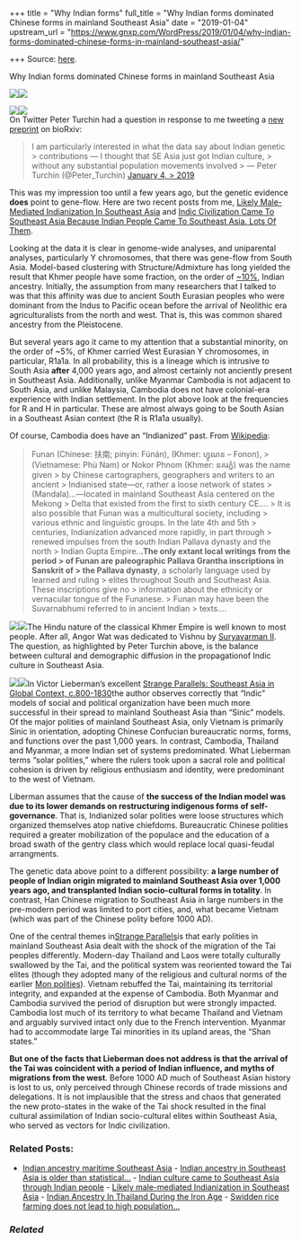 +++
title = "Why Indian forms"
full_title = "Why Indian forms dominated Chinese forms in mainland Southeast Asia"
date = "2019-01-04"
upstream_url = "https://www.gnxp.com/WordPress/2019/01/04/why-indian-forms-dominated-chinese-forms-in-mainland-southeast-asia/"

+++
Source: [here](https://www.gnxp.com/WordPress/2019/01/04/why-indian-forms-dominated-chinese-forms-in-mainland-southeast-asia/).

Why Indian forms dominated Chinese forms in mainland Southeast Asia

[![](https://i0.wp.com/www.gnxp.com/WordPress/wp-content/uploads/2019/01/haplo.jpg?resize=600%2C648&ssl=1)![](https://i0.wp.com/www.gnxp.com/WordPress/wp-content/uploads/2019/01/haplo.jpg?resize=600%2C648&ssl=1)](https://www.biorxiv.org/content/early/2019/01/03/509752)

[![](https://i0.wp.com/www.gnxp.com/WordPress/wp-content/uploads/2019/01/Rplot15.jpg?resize=300%2C231&ssl=1)![](https://i0.wp.com/www.gnxp.com/WordPress/wp-content/uploads/2019/01/Rplot15.jpg?resize=300%2C231&ssl=1)](https://i0.wp.com/www.gnxp.com/WordPress/wp-content/uploads/2019/01/Rplot15.jpg?ssl=1)  
On Twitter Peter Turchin had a question in response to me tweeting a [new preprint](https://www.biorxiv.org/content/early/2019/01/03/509752) on bioRxiv:

> I am particularly interested in what the data say about Indian genetic > contributions — I thought that SE Asia just got Indian culture, > without any substantial population movements involved >
> — Peter Turchin (@Peter_Turchin) [January 4, > 2019](https://twitter.com/Peter_Turchin/status/1081256968931692544?ref_src=twsrc%5Etfw)

  
This was my impression too until a few years ago, but the genetic evidence **does** point to gene-flow. Here are two recent posts from me, [Likely Male-Mediated Indianization In Southeast Asia](https://www.gnxp.com/WordPress/2018/10/06/likely-male-mediated-indianization-in-southeast-asia/) and [Indic Civilization Came To Southeast Asia Because Indian People Came To Southeast Asia. Lots Of Them](https://www.gnxp.com/WordPress/2018/09/20/indic-civilization-came-to-southeast-asia-because-indian-people-came-to-southeast-asia-lots-of-them/).

Looking at the data it is clear in genome-wide analyses, and uniparental analyses, particularly Y chromosomes, that there was gene-flow from South Asia. Model-based clustering with Structure/Admixture has long yielded the result that Khmer people have some fraction, on the order of [\~10%](https://www.ncbi.nlm.nih.gov/pmc/articles/PMC4209567/), Indian ancestry. Initially, the assumption from many researchers that I talked to was that this affinity was due to ancient South Eurasian peoples who were dominant from the Indus to Pacific ocean before the arrival of Neolithic era agriculturalists from the north and west. That is, this was common shared ancestry from the Pleistocene.

But several years ago it came to my attention that a substantial minority, on the order of \~5%, of Khmer carried West Eurasian Y chromosomes, in particular, R1a1a. In all probability, this is a lineage which is intrusive to South Asia **after** 4,000 years ago, and almost certainly not anciently present in Southeast Asia. Additionally, unlike Myanmar Cambodia is not adjacent to South Asia, and unlike Malaysia, Cambodia does not have colonial-era experience with Indian settlement. In the plot above look at the frequencies for R and H in particular. These are almost always going to be South Asian in a Southeast Asian context (the R is R1a1a usually).

Of course, Cambodia does have an “Indianized” past. From [Wikipedia](https://en.wikipedia.org/wiki/Funan#Origins_of_Funan):

> Funan (Chinese: 扶南; pinyin: Fúnán), (Khmer: ហ្វូណន – Fonon), > (Vietnamese: Phù Nam) or Nokor Phnom (Khmer: នគរភ្នំ) was the name given > by Chinese cartographers, geographers and writers to an ancient > Indianised state—or, rather a loose network of states > (Mandala)…—located in mainland Southeast Asia centered on the Mekong > Delta that existed from the first to sixth century CE…. >
> It is also possible that Funan was a multicultural society, including > various ethnic and linguistic groups. In the late 4th and 5th > centuries, Indianization advanced more rapidly, in part through > renewed impulses from the south Indian Pallava dynasty and the north > Indian Gupta Empire..**.The only extant local writings from the period > of Funan are paleographic Pallava Grantha inscriptions in Sanskrit of > the Pallava dynasty**, a scholarly language used by learned and ruling > elites throughout South and Southeast Asia. These inscriptions give no > information about the ethnicity or vernacular tongue of the Funanese. >
> Funan may have been the Suvarnabhumi referred to in ancient Indian > texts….

[![](https://i0.wp.com/www.gnxp.com/WordPress/wp-content/uploads/2019/01/angor.jpeg?resize=300%2C168&ssl=1)![](https://i0.wp.com/www.gnxp.com/WordPress/wp-content/uploads/2019/01/angor.jpeg?resize=300%2C168&ssl=1)](https://i0.wp.com/www.gnxp.com/WordPress/wp-content/uploads/2019/01/angor.jpeg?ssl=1)The Hindu nature of the classical Khmer Empire is well known to most people. After all, Angor Wat was dedicated to Vishnu by [Suryavarman II](https://en.wikipedia.org/wiki/Suryavarman_II). The question, as highlighted by Peter Turchin above, is the balance between cultural and demographic diffusion in the propagationof Indic culture in Southeast Asia.

[![](https://i0.wp.com/www.gnxp.com/WordPress/wp-content/uploads/2018/03/strange_parallel.jpeg?resize=183%2C275&ssl=1)![](https://i0.wp.com/www.gnxp.com/WordPress/wp-content/uploads/2018/03/strange_parallel.jpeg?resize=183%2C275&ssl=1)](https://www.amazon.com/exec/obidos/ASIN/0521804965/geneexpressio-20?imprToken=QxciHziJjwg2uZ2bnGgs5A&slotNum=0&imprToken=ph0wgOO4zzPZNfWj2WXVAw&slotNum=32&imprToken=JiURbiAZj8h.e8EqZBmxzQ&slotNum=0&creativeASIN=0060556579&linkCode=w61&imprToken=8GdZQXFnf2mivgZdLDQPZw&slotNum=233)In Victor Lieberman’s excellent [Strange Parallels: Southeast Asia in Global Context, c.800-1830](https://www.amazon.com/exec/obidos/ASIN/0521804965/geneexpressio-20?imprToken=QxciHziJjwg2uZ2bnGgs5A&slotNum=0&imprToken=ph0wgOO4zzPZNfWj2WXVAw&slotNum=32&imprToken=JiURbiAZj8h.e8EqZBmxzQ&slotNum=0&creativeASIN=0060556579&linkCode=w61&imprToken=8GdZQXFnf2mivgZdLDQPZw&slotNum=233)the author observes correctly that “Indic” models of social and political organization have been much more successful in their spread to mainland Southeast Asia than “Sinic” models. Of the major polities of mainland Southeast Asia, only Vietnam is primarily Sinic in orientation, adopting Chinese Confucian bureaucratic norms, forms, and functions over the past 1,000 years. In contrast, Cambodia, Thailand and Myanmar, a more Indian set of systems predominated. What Lieberman terms “solar polities,” where the rulers took upon a sacral role and political cohesion is driven by religious enthusiasm and identity, were predominant to the west of Vietnam.

Liberman assumes that the cause of **the success of the Indian model was due to its lower demands on restructuring indigenous forms of self-governance**. That is, Indianized solar polities were loose structures which organized themselves atop native chiefdoms. Bureaucratic Chinese polities required a greater mobilization of the populace and the education of a broad swath of the gentry class which would replace local quasi-feudal arrangments.

The genetic data above point to a different possibility: **a large number of people of Indian origin migrated to mainland Southeast Asia over 1,000 years ago, and transplanted Indian socio-cultural forms in totality**. In contrast, Han Chinese migration to Southeast Asia in large numbers in the pre-modern period was limited to port cities, and, what became Vietnam (which was part of the Chinese polity before 1000 AD).

One of the central themes in[Strange Parallels](https://www.amazon.com/exec/obidos/ASIN/0521804965/geneexpressio-20?imprToken=QxciHziJjwg2uZ2bnGgs5A&slotNum=0&imprToken=ph0wgOO4zzPZNfWj2WXVAw&slotNum=32&imprToken=JiURbiAZj8h.e8EqZBmxzQ&slotNum=0&creativeASIN=0060556579&linkCode=w61&imprToken=8GdZQXFnf2mivgZdLDQPZw&slotNum=233)is that early polities in mainland Southeast Asia dealt with the shock of the migration of the Tai peoples differently. Modern-day Thailand and Laos were totally culturally swallowed by the Tai, and the political system was reoriented toward the Tai elites (though they adopted many of the religious and cultural norms of the earlier [Mon polities](https://en.wikipedia.org/wiki/Dvaravati)). Vietnam rebuffed the Tai, maintaining its territorial integrity, and expanded at the expense of Cambodia. Both Myanmar and Cambodia survived the period of disruption but were strongly impacted. Cambodia lost much of its territory to what became Thailand and Vietnam and arguably survived intact only due to the French intervention. Myanmar had to accommodate large Tai minorities in its upland areas, the “Shan states.”

**But one of the facts that Lieberman does not address is that the arrival of the Tai was coincident with a period of Indian influence, and myths of migrations from the west**. Before 1000 AD much of Southeast Asian history is lost to us, only perceived through Chinese records of trade missions and delegations. It is not implausible that the stress and chaos that generated the new proto-states in the wake of the Tai shock resulted in the final cultural assimilation of Indian socio-cultural elites within Southeast Asia, who served as vectors for Indic civilization.

### Related Posts:

- [Indian ancestry maritime Southeast
  Asia](https://www.gnxp.com/WordPress/2020/01/26/indian-ancestry-maritime-southeast-asia/) - [Indian ancestry in Southeast Asia is older than
  statistical…](https://www.gnxp.com/WordPress/2020/12/29/indian-ancestry-in-southeast-asia-is-older-than-statistical-genetic-tests-suggest/) - [Indian culture came to Southeast Asia through Indian
  people](https://www.gnxp.com/WordPress/2021/01/23/indian-culture-came-to-southeast-asia-through-indian-people/) - [Likely male-mediated Indianization in Southeast
  Asia](https://www.gnxp.com/WordPress/2018/10/06/likely-male-mediated-indianization-in-southeast-asia/) - [Indian Ancestry In Thailand During the Iron
  Age](https://www.gnxp.com/WordPress/2020/01/09/indian-ancestry-in-thailand-during-the-iron-age/) - [Swidden rice farming does not lead to high
  population…](https://www.gnxp.com/WordPress/2019/03/13/swidden-rice-farming-does-not-lead-to-high-population-density/)

### *Related*

[](https://www.addtoany.com/add_to/facebook?linkurl=https%3A%2F%2Fwww.gnxp.com%2FWordPress%2F2019%2F01%2F04%2Fwhy-indian-forms-dominated-chinese-forms-in-mainland-southeast-asia%2F&linkname=Why%20Indian%20forms%20dominated%20Chinese%20forms%20in%20mainland%20Southeast%20Asia "Facebook")[](https://www.addtoany.com/add_to/twitter?linkurl=https%3A%2F%2Fwww.gnxp.com%2FWordPress%2F2019%2F01%2F04%2Fwhy-indian-forms-dominated-chinese-forms-in-mainland-southeast-asia%2F&linkname=Why%20Indian%20forms%20dominated%20Chinese%20forms%20in%20mainland%20Southeast%20Asia "Twitter")[](https://www.addtoany.com/add_to/email?linkurl=https%3A%2F%2Fwww.gnxp.com%2FWordPress%2F2019%2F01%2F04%2Fwhy-indian-forms-dominated-chinese-forms-in-mainland-southeast-asia%2F&linkname=Why%20Indian%20forms%20dominated%20Chinese%20forms%20in%20mainland%20Southeast%20Asia "Email")[](https://www.addtoany.com/share)
